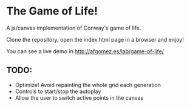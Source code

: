 The Game of Life!
=================

A js/canvas implementation of Conway's game of life.

Clone the repository, open the index.html page in a browser and enjoy!

You can see a live demo in http://afgomez.es/lab/game-of-life/

TODO:
-----
* Optimize! Avoid repainting the whole grid each generation
* Controls to start/stop the autoplay
* Allow the user to switch active points in the canvas
